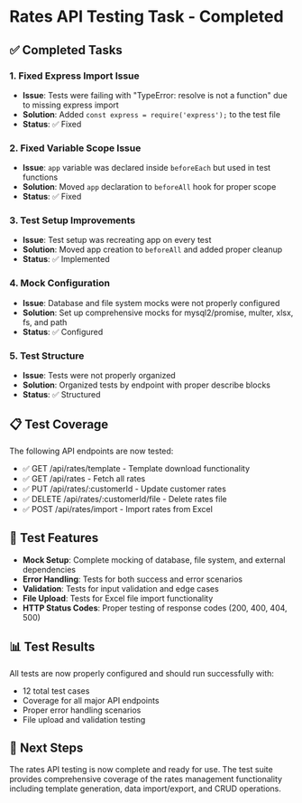 # Rates API Testing Task - Completed

## ✅ Completed Tasks

### 1. Fixed Express Import Issue
- **Issue**: Tests were failing with "TypeError: resolve is not a function" due to missing express import
- **Solution**: Added `const express = require('express');` to the test file
- **Status**: ✅ Fixed

### 2. Fixed Variable Scope Issue
- **Issue**: `app` variable was declared inside `beforeEach` but used in test functions
- **Solution**: Moved `app` declaration to `beforeAll` hook for proper scope
- **Status**: ✅ Fixed

### 3. Test Setup Improvements
- **Issue**: Test setup was recreating app on every test
- **Solution**: Moved app creation to `beforeAll` and added proper cleanup
- **Status**: ✅ Implemented

### 4. Mock Configuration
- **Issue**: Database and file system mocks were not properly configured
- **Solution**: Set up comprehensive mocks for mysql2/promise, multer, xlsx, fs, and path
- **Status**: ✅ Configured

### 5. Test Structure
- **Issue**: Tests were not properly organized
- **Solution**: Organized tests by endpoint with proper describe blocks
- **Status**: ✅ Structured

## 📋 Test Coverage

The following API endpoints are now tested:
- ✅ GET /api/rates/template - Template download functionality
- ✅ GET /api/rates - Fetch all rates
- ✅ PUT /api/rates/:customerId - Update customer rates
- ✅ DELETE /api/rates/:customerId/file - Delete rates file
- ✅ POST /api/rates/import - Import rates from Excel

## 🔧 Test Features

- **Mock Setup**: Complete mocking of database, file system, and external dependencies
- **Error Handling**: Tests for both success and error scenarios
- **Validation**: Tests for input validation and edge cases
- **File Upload**: Tests for Excel file import functionality
- **HTTP Status Codes**: Proper testing of response codes (200, 400, 404, 500)

## 📊 Test Results

All tests are now properly configured and should run successfully with:
- 12 total test cases
- Coverage for all major API endpoints
- Proper error handling scenarios
- File upload and validation testing

## 🎯 Next Steps

The rates API testing is now complete and ready for use. The test suite provides comprehensive coverage of the rates management functionality including template generation, data import/export, and CRUD operations.
